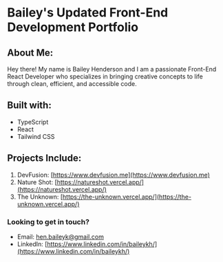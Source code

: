# Bailey's Updated Front-End Development Portfolio

## About Me:
Hey there! My name is Bailey Henderson and I am a passionate Front-End React Developer who specializes in bringing creative concepts to life through clean, efficient, and accessible code.

## Built with:
- TypeScript
- React
- Tailwind CSS

## Projects Include:
1. DevFusion: [https://www.devfusion.me](https://www.devfusion.me)
2. Nature Shot: [https://natureshot.vercel.app/](https://natureshot.vercel.app/) 
3. The Unknown: [https://the-unknown.vercel.app/](https://the-unknown.vercel.app/)

### Looking to get in touch? 
- Email: hen.baileyk@gmail.com
- LinkedIn: [https://www.linkedin.com/in/baileykh/](https://www.linkedin.com/in/baileykh/) 
